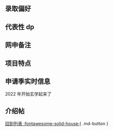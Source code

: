 ## 录取偏好

## 代表性 dp

## 网申备注

## 项目特点

## 申请季实时信息

2022 年开始玄学起来了

## 介绍帖

[回到列表 :fontawesome-solid-house:](选校梯度.md){ .md-button }
